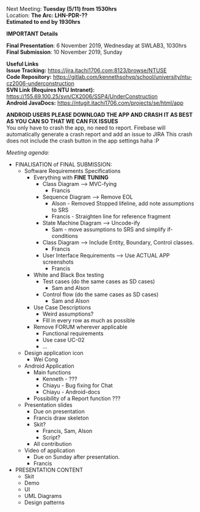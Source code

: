 Next Meeting: __Tuesday (5/11) from 1530hrs__  
Location: __The Arc: LHN-PDR-??__  
__Estimated to end by 1930hrs__

__IMPORTANT Details__

__Final Presentation__: 6 November 2019, Wednesday at SWLAB3, 1030hrs  
__Final Submission__: 10 November 2019, Sunday

__Useful Links__  
__Issue Tracking:__ https://jira.itachi1706.com:8123/browse/NTUSE  
__Code Repository:__ https://gitlab.com/kennethsohyq/school/university/ntu-cz2006-underconstruction  
__SVN Link (Requires NTU Intranet):__ https://155.69.100.25/svn/CX2006/SSP4/UnderConstruction  
__Android JavaDocs:__ https://ntugit.itachi1706.com/projects/se/html/app

__ANDROID USERS PLEASE DOWNLOAD THE APP AND CRASH IT AS BEST AS YOU CAN SO THAT WE CAN FIX ISSUES__  
You only have to crash the app, no need to report. Firebase will automatically generate a crash report and add an issue to JIRA
This crash does not include the crash button in the app settings haha :P

*Meeting agenda:*
- FINALISATION of FINAL SUBMISSION:
    + Software Requirements Specifications
        + Everything with __FINE TUNING__
            + Class Diagram --> MVC-fying
                + Francis
            + Sequence Diagram --> Remove EOL
                + Alson - Removed Stopped lifeline, add note assumptions to SRS
                + Francis - Straighten line for reference fragment
            + State Machine Diagram --> Uncode-ify
                + Sam - move assumptions to SRS and simplify if-conditions
            + Class Diagram --> Include Entity, Boundary, Control classes.
                + Francis
            + User Interface Requirements --> Use ACTUAL APP screenshots
                + Francis
        + White and Black Box testing
            - Test cases (do the same cases as SD cases)
                + Sam and Alson                
            - Control flow (do the same cases as SD cases)
                + Sam and Alson 
        + Use Case Descriptions
            - Weird assumptions?
            - Fill in every row as much as possible
        + Remove FORUM wherever applicable
            - Functional requirements
            - Use case UC-02
            - ...
    + Design application icon
        + Wei Cong
    + Android Application
        + Main functions
            + Kenneth - ???
            + Chiayu - Bug fixing for Chat
            + Chiayu - Android-docs
        + Possibility of a Report function ???
    + Presentation slides
        + Due on presentation
        + Francis draw skeleton
        + Skit?
            + Francis, Sam, Alson
            + Script?
        + All contribution
    + Video of application
        + Due on Sunday after presentation.
        + Francis
- PRESENTATION CONTENT
    - Skit
    - Demo
    - UI
    - UML Diagrams
    - Design patterns

